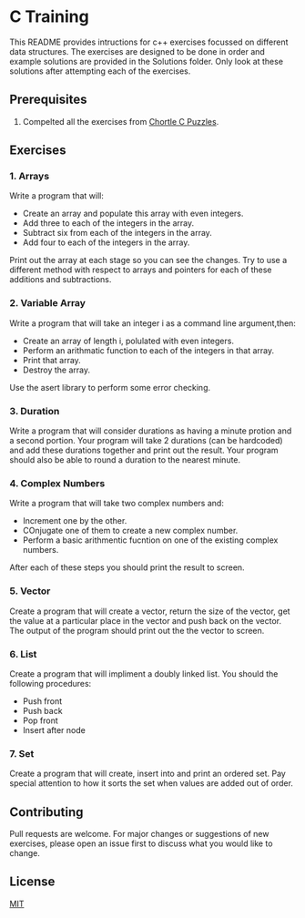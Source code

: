 # C Training

This README provides intructions for c++ exercises focussed on different data structures. The exercises are designed to be done in order and example solutions are provided in the Solutions folder. Only look at these solutions after attempting each of the exercises.

## Prerequisites

1) Compelted all the exercises from [Chortle C Puzzles](https://chortle.ccsu.edu/cpuzzles/CpuzzlesMain.html).

## Exercises

### 1. Arrays

Write a program that will:

* Create an array and populate this array with even integers.
* Add three to each of the integers in the array.
* Subtract six from each of the integers in the array.
* Add four to each of the integers in the array.

Print out the array at each stage so you can see the changes. Try to use a different method with respect to arrays and pointers for each of these additions and subtractions.

### 2. Variable Array

Write a program that will take an integer i as a command line argument,then:

* Create an array of length i, polulated with even integers.
* Perform an arithmatic function to each of the integers in that array.
* Print that array.
* Destroy the array.

Use the asert library to perform some error checking.

### 3. Duration

Write a program that will consider durations as having a minute protion and a second portion. Your program will take 2 durations (can be hardcoded) and add these durations together and print out the result. Your program should also be able to round a duration to the nearest minute.

### 4. Complex Numbers

Write a program that will take two complex numbers and:

* Increment one by the other.
* COnjugate one of them to create a new complex number.
* Perform a basic arithmentic fucntion on one of the existing complex numbers.

After each of these steps you should print the result to screen.

### 5. Vector

Create a program that will create a vector, return the size of the vector, get the value at a particular place in the vector and push back on the vector. The output of the program should print out the the vector to screen.

### 6. List

Create a program that will impliment a doubly linked list. You should the following procedures:

* Push front
* Push back
* Pop front
* Insert after node

### 7. Set

Create a program that will create, insert into and print an ordered set. Pay special attention to how it sorts the set when values are added out of order.

## Contributing

Pull requests are welcome. For major changes or suggestions of new exercises, please open an issue first to discuss what you would like to change.

## License

[MIT](https://choosealicense.com/licenses/mit/)
